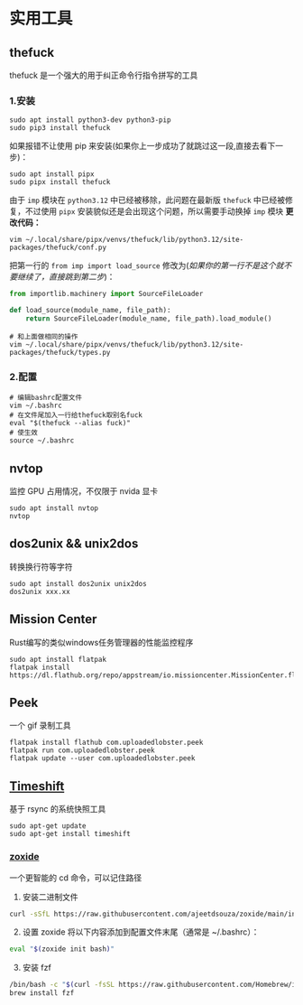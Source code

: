 # 实用工具

## thefuck

thefuck 是一个强大的用于纠正命令行指令拼写的工具

### 1.安装

```shell
sudo apt install python3-dev python3-pip
sudo pip3 install thefuck
```

如果报错不让使用 pip 来安装(如果你上一步成功了就跳过这一段,直接去看下一步)：

```shell
sudo apt install pipx
sudo pipx install thefuck
```

由于 `imp` 模块在 `python3.12` 中已经被移除，此问题在最新版 `thefuck` 中已经被修复，不过使用 `pipx` 安装貌似还是会出现这个问题，所以需要手动换掉 `imp` 模块
**更改代码：**

```shell
vim ~/.local/share/pipx/venvs/thefuck/lib/python3.12/site-packages/thefuck/conf.py
```

把第一行的 `from imp import load_source` 修改为(*如果你的第一行不是这个就不要继续了，直接跳到第二步*)：

```python
from importlib.machinery import SourceFileLoader

def load_source(module_name, file_path):
    return SourceFileLoader(module_name, file_path).load_module()
```

```shell
# 和上面做相同的操作
vim ~/.local/share/pipx/venvs/thefuck/lib/python3.12/site-packages/thefuck/types.py
```

### 2.配置

```shell
# 编辑bashrc配置文件
vim ~/.bashrc
# 在文件尾加入一行给thefuck取别名fuck
eval "$(thefuck --alias fuck)"
# 使生效
source ~/.bashrc
```

## nvtop

监控 GPU 占用情况，不仅限于 nvida 显卡

```shell
sudo apt install nvtop
nvtop
```

## dos2unix && unix2dos

转换换行符等字符

```shell
sudo apt install dos2unix unix2dos
dos2unix xxx.xx
```

## Mission Center

Rust编写的类似windows任务管理器的性能监控程序  

```shell
sudo apt install flatpak
flatpak install https://dl.flathub.org/repo/appstream/io.missioncenter.MissionCenter.flatpakref
```

## Peek

一个 gif 录制工具  

```shell
flatpak install flathub com.uploadedlobster.peek
flatpak run com.uploadedlobster.peek
flatpak update --user com.uploadedlobster.peek
```

## [Timeshift](https://github.com/linuxmint/timeshift)

基于 rsync 的系统快照工具

```shell
sudo apt-get update
sudo apt-get install timeshift
```

### [zoxide](https://github.com/ajeetdsouza/zoxide)

一个更智能的 cd 命令，可以记住路径

1. 安装二进制文件

```bash
curl -sSfL https://raw.githubusercontent.com/ajeetdsouza/zoxide/main/install.sh | sh
```

2. 设置 zoxide
将以下内容添加到配置文件末尾（通常是 ~/.bashrc）：

```bash
eval "$(zoxide init bash)"
```

3. 安装 fzf

```bash
/bin/bash -c "$(curl -fsSL https://raw.githubusercontent.com/Homebrew/install/HEAD/install.sh)"
brew install fzf
```
